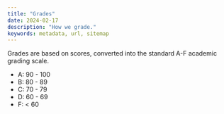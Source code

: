 ```yaml
---
title: "Grades"
date: 2024-02-17
description: "How we grade."
keywords: metadata, url, sitemap
---
```


Grades are based on scores, converted into the standard A-F academic grading scale.

* A: 90 - 100
* B: 80 - 89
* C: 70 - 79
* D: 60 - 69
* F: < 60